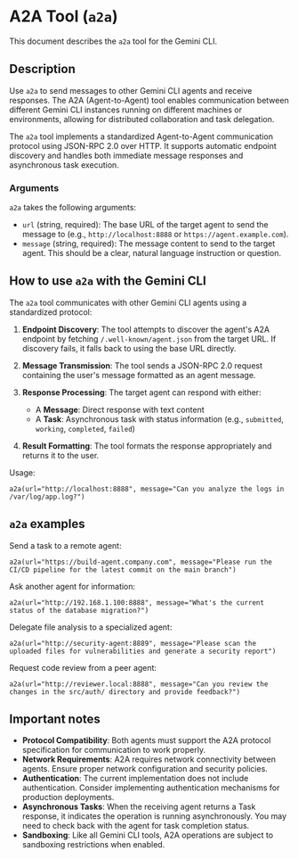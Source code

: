 # A2A Tool (`a2a`)

This document describes the `a2a` tool for the Gemini CLI.

## Description

Use `a2a` to send messages to other Gemini CLI agents and receive responses. The A2A (Agent-to-Agent) tool enables communication between different Gemini CLI instances running on different machines or environments, allowing for distributed collaboration and task delegation.

The `a2a` tool implements a standardized Agent-to-Agent communication protocol using JSON-RPC 2.0 over HTTP. It supports automatic endpoint discovery and handles both immediate message responses and asynchronous task execution.

### Arguments

`a2a` takes the following arguments:

- `url` (string, required): The base URL of the target agent to send the message to (e.g., `http://localhost:8888` or `https://agent.example.com`).
- `message` (string, required): The message content to send to the target agent. This should be a clear, natural language instruction or question.

## How to use `a2a` with the Gemini CLI

The `a2a` tool communicates with other Gemini CLI agents using a standardized protocol:

1. **Endpoint Discovery**: The tool attempts to discover the agent's A2A endpoint by fetching `/.well-known/agent.json` from the target URL. If discovery fails, it falls back to using the base URL directly.

2. **Message Transmission**: The tool sends a JSON-RPC 2.0 request containing the user's message formatted as an agent message.

3. **Response Processing**: The target agent can respond with either:
   - A **Message**: Direct response with text content
   - A **Task**: Asynchronous task with status information (e.g., `submitted`, `working`, `completed`, `failed`)

4. **Result Formatting**: The tool formats the response appropriately and returns it to the user.

Usage:

```
a2a(url="http://localhost:8888", message="Can you analyze the logs in /var/log/app.log?")
```

## `a2a` examples

Send a task to a remote agent:

```
a2a(url="https://build-agent.company.com", message="Please run the CI/CD pipeline for the latest commit on the main branch")
```

Ask another agent for information:

```
a2a(url="http://192.168.1.100:8888", message="What's the current status of the database migration?")
```

Delegate file analysis to a specialized agent:

```
a2a(url="http://security-agent:8889", message="Please scan the uploaded files for vulnerabilities and generate a security report")
```

Request code review from a peer agent:

```
a2a(url="http://reviewer.local:8888", message="Can you review the changes in the src/auth/ directory and provide feedback?")
```

## Important notes

- **Protocol Compatibility**: Both agents must support the A2A protocol specification for communication to work properly.
- **Network Requirements**: A2A requires network connectivity between agents. Ensure proper network configuration and security policies.
- **Authentication**: The current implementation does not include authentication. Consider implementing authentication mechanisms for production deployments.
- **Asynchronous Tasks**: When the receiving agent returns a Task response, it indicates the operation is running asynchronously. You may need to check back with the agent for task completion status.
- **Sandboxing**: Like all Gemini CLI tools, A2A operations are subject to sandboxing restrictions when enabled.
